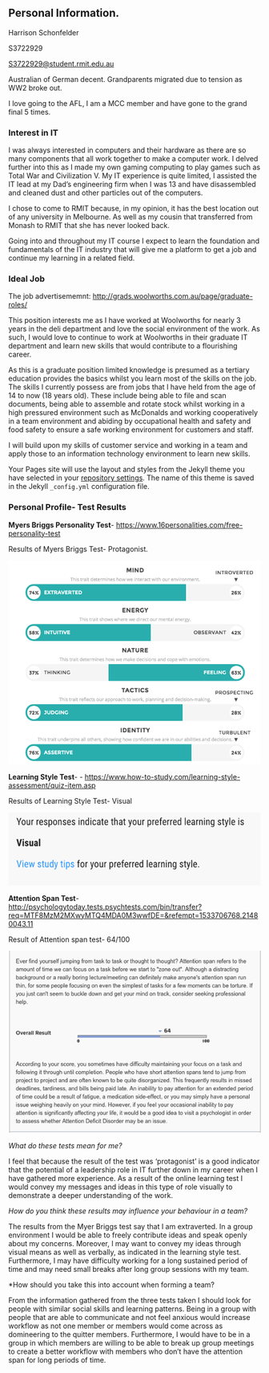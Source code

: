 ## Personal Information. 
Harrison Schonfelder

S3722929

S3722929@student.rmit.edu.au

Australian of German decent. Grandparents migrated due to tension as WW2 broke out. 

I love going to the AFL, I am a MCC member and have gone to the grand final 5 times.

### Interest in IT

I was always interested in computers and their hardware as there are so many components that all work together to make a computer work. I delved further into this as I made my own gaming computing to play games such as Total War and Civilization V. My IT experience is quite limited, I assisted the IT lead at my Dad’s engineering firm when I was 13 and have disassembled and cleaned dust and other particles out of the computers. 


I chose to come to RMIT because, in my opinion, it has the best location out of any university in Melbourne. As well as my cousin that transferred from Monash to RMIT that she has never looked back.


Going into and throughout my IT course I expect to learn the foundation and fundamentals of the IT industry that will give me a platform to get a job and continue my learning in a related field. 



### Ideal Job

The job advertisememnt: http://grads.woolworths.com.au/page/graduate-roles/


This position interests me as I have worked at Woolworths for nearly 3 years in the deli department and love the social environment of the work. As such, I would love to continue to work at Woolworths in their graduate IT department and learn new skills that would contribute to a flourishing career.  


As this is a graduate position limited knowledge is presumed as a tertiary education provides the basics whilst you learn most of the skills on the job. The skills I currently possess are from jobs that I have held from the age of 14 to now (18 years old). These include being able to file and scan documents, being able to assemble and rotate stock whilst working in a high pressured environment such as McDonalds and working cooperatively in a team environment and abiding by occupational health and safety and food safety to ensure a safe working environment for customers and staff.


I will build upon my skills of customer service and working in a team and apply those to an information technology environment to learn new skills. 


Your Pages site will use the layout and styles from the Jekyll theme you have selected in your [repository settings](https://github.com/HarrySchon123/HarrysIntroProfile/settings). The name of this theme is saved in the Jekyll `_config.yml` configuration file.

### Personal Profile- Test Results

**Myers Briggs Personality Test**- https://www.16personalities.com/free-personality-test

Results of Myers Briggs Test- Protagonist. 


![](Github/MyerBriggs.png)


**Learning Style Test**- - https://www.how-to-study.com/learning-style-assessment/quiz-item.asp

Results of Learning Style Test- Visual

![](Github/%20LTS.png)


**Attention Span Test**- http://psychologytoday.tests.psychtests.com/bin/transfer?req=MTF8MzM2MXwyMTQ4MDA0M3wwfDE=&refempt=1533706768.21480043.11

Result of Attention span test- 64/100

![](Github/SPAN.png)

*What do these tests mean for me?* 

I feel that because the result of the test was ‘protagonist’ is a good indicator that the potential of a leadership role in IT further down in my career when I have gathered more experience.  As a result of the online learning test I would convey my messages and ideas in this type of role visually to demonstrate a deeper understanding of the work. 


*How do you think these results may influence your behaviour in a team?* 

The results from the Myer Briggs test say that I am extraverted. In a group environment I would be able to freely contribute ideas and speak openly about my concerns. Moreover, I may want to convey my ideas through visual means as well as verbally, as indicated in the learning style test. Furthermore, I may have difficulty working for a long sustained period of time and may need small breaks after long group sessions with my team. 


*How should you take this into account when forming a team? 

From the information gathered from the three tests taken I should look for people with similar social skills and learning patterns. Being in a group with people that are able to communicate and not feel anxious would increase workflow as not one member or members would come across as domineering to the quitter members. Furthermore, I would have to be in a group in which members are willing to be able to break up group meetings to create a better workflow with members who don’t have the attention span for long periods of time. 

